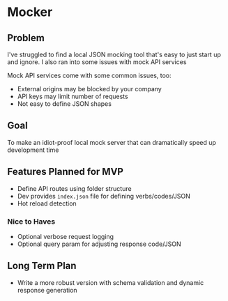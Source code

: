 # Mocker

## Problem
I've struggled to find a local JSON mocking tool that's easy to just start up and ignore. I also ran into some issues with mock API services

Mock API services come with some common issues, too:
- External origins may be blocked by your company
- API keys may limit number of requests
- Not easy to define JSON shapes

## Goal
To make an idiot-proof local mock server that can dramatically speed up development time

## Features Planned for MVP
- Define API routes using folder structure
- Dev provides `index.json` file for defining verbs/codes/JSON
- Hot reload detection

### Nice to Haves
- Optional verbose request logging
- Optional query param for adjusting response code/JSON

## Long Term Plan
- Write a more robust version with schema validation and dynamic response generation
